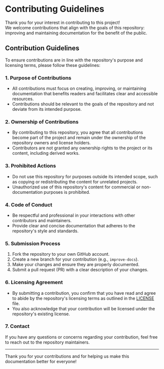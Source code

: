 # Contributing Guidelines

Thank you for your interest in contributing to this project!  
We welcome contributions that align with the goals of this repository: improving and maintaining documentation for the benefit of the public.

## Contribution Guidelines

To ensure contributions are in line with the repository's purpose and licensing terms, please follow these guidelines:

### 1. Purpose of Contributions

- All contributions must focus on creating, improving, or maintaining documentation that benefits readers and facilitates clear and accessible resources.
- Contributions should be relevant to the goals of the repository and not deviate from its intended purpose.

### 2. Ownership of Contributions

- By contributing to this repository, you agree that all contributions become part of the project and remain under the ownership of the repository owners and license holders.
- Contributors are not granted any ownership rights to the project or its content, including derived works.

### 3. Prohibited Actions

- Do not use this repository for purposes outside its intended scope, such as copying or redistributing the content for unrelated projects.
- Unauthorized use of this repository's content for commercial or non-documentation purposes is prohibited.

### 4. Code of Conduct

- Be respectful and professional in your interactions with other contributors and maintainers.
- Provide clear and concise documentation that adheres to the repository's style and standards.

### 5. Submission Process

1. Fork the repository to your own GitHub account.
2. Create a new branch for your contribution (e.g., `improve-docs`).
3. Make your changes and ensure they are properly documented.
4. Submit a pull request (PR) with a clear description of your changes.

### 6. Licensing Agreement

- By submitting a contribution, you confirm that you have read and agree to abide by the repository's licensing terms as outlined in the [LICENSE](./LICENSE) file.
- You also acknowledge that your contribution will be licensed under the repository's existing license.

### 7. Contact

If you have any questions or concerns regarding your contribution, feel free to reach out to the repository maintainers.

---

Thank you for your contributions and for helping us make this documentation better for everyone!
